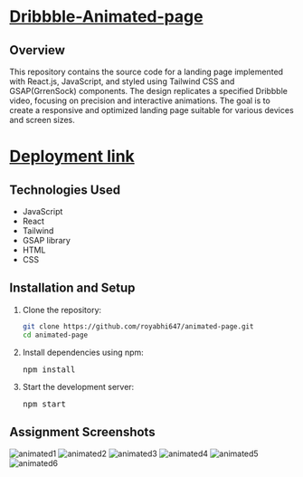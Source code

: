 # [Dribbble-Animated-page](https://dribbble.com/shots/19807069-Ahead-app-redesign-concept)

## Overview

This repository contains the source code for a landing page implemented with React.js, JavaScript, and styled using Tailwind CSS and GSAP(GrrenSock) components. The design replicates a specified Dribbble video, focusing on precision and interactive animations. The goal is to create a responsive and optimized landing page suitable for various devices and screen sizes.

# [Deployment link](https://animated-page-five.vercel.app/)

## Technologies Used
- JavaScript
- React
- Tailwind
- GSAP library
- HTML
- CSS

## Installation and Setup
1. Clone the repository:
   ```bash
   git clone https://github.com/royabhi647/animated-page.git
   cd animated-page

2. Install dependencies using npm:
   <pre>npm install</pre>

3. Start the development server:
   <pre>npm start</pre>

## Assignment Screenshots

![animated1](https://github.com/user-attachments/assets/4461fbfd-a7dd-4ac2-a882-a6176079b17e)
![animated2](https://github.com/user-attachments/assets/63aa6b59-d962-47f8-9527-642cfffff0e4)
![animated3](https://github.com/user-attachments/assets/8d7ae79f-a9ed-4161-9481-0d23be091a7d)
![animated4](https://github.com/user-attachments/assets/03b2338f-5170-4baa-b4ef-a6685a2ab42f)
![animated5](https://github.com/user-attachments/assets/46e15907-fc9b-43ce-8f56-883b6fa10f64)
![animated6](https://github.com/user-attachments/assets/16d67d17-4f29-4ec7-936e-a574daf07b6d)